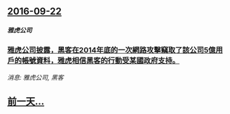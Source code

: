 ## [2016-09-22](/news/2016/09/22/index.md)

##### 雅虎公司
### [雅虎公司披露，黑客在2014年底的一次網路攻擊竊取了該公司5億用戶的帳號資料，雅虎相信黑客的行動受某國政府支持。 ](/news/2016/09/22/雅虎公司披露-黑客在2014年底的一次網路攻擊竊取了該公司5億用戶的帳號資料-雅虎相信黑客的行動受某國政府支持.md)
_消息: 雅虎公司, 黑客_

## [前一天...](/news/2016/09/21/index.md)

